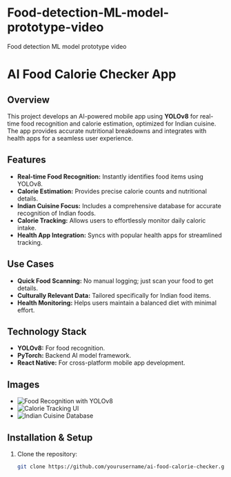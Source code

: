 # Food-detection-ML-model-prototype-video
Food detection ML model prototype video 

# AI Food Calorie Checker App

## Overview
This project develops an AI-powered mobile app using **YOLOv8** for real-time food recognition and calorie estimation, optimized for Indian cuisine. The app provides accurate nutritional breakdowns and integrates with health apps for a seamless user experience.

## Features
- **Real-time Food Recognition:** Instantly identifies food items using YOLOv8.
- **Calorie Estimation:** Provides precise calorie counts and nutritional details.
- **Indian Cuisine Focus:** Includes a comprehensive database for accurate recognition of Indian foods.
- **Calorie Tracking:** Allows users to effortlessly monitor daily caloric intake.
- **Health App Integration:** Syncs with popular health apps for streamlined tracking.

## Use Cases
- **Quick Food Scanning:** No manual logging; just scan your food to get details.
- **Culturally Relevant Data:** Tailored specifically for Indian food items.
- **Health Monitoring:** Helps users maintain a balanced diet with minimal effort.

## Technology Stack
- **YOLOv8:** For food recognition.
- **PyTorch:** Backend AI model framework.
- **React Native:** For cross-platform mobile app development.

## Images
- ![Food Recognition with YOLOv8](https://your-image-link.com/food-recognition-yolov8)
- ![Calorie Tracking UI](https://your-image-link.com/calorie-tracking-ui)
- ![Indian Cuisine Database](https://your-image-link.com/indian-cuisine-database)

## Installation & Setup
1. Clone the repository:
   ```bash
   git clone https://github.com/yourusername/ai-food-calorie-checker.git
